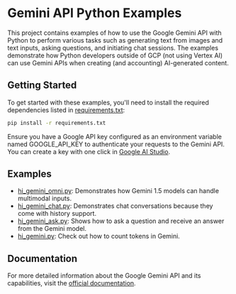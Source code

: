 # Gemini API Python Examples

This project contains examples of how to use the Google Gemini API with Python to perform various tasks such as generating text from images and text inputs, asking questions, and initiating chat sessions. The examples demonstrate how Python developers outside of GCP (not using Vertex AI) can use Gemini APIs when creating (and accounting) AI-generated content.

## Getting Started

To get started with these examples, you'll need to install the required dependencies listed in [requirements.txt](./requirements.txt):

```sh
pip install -r requirements.txt
```

Ensure you have a Google API key configured as an environment variable named GOOGLE_API_KEY to authenticate your requests to the Gemini API. You can create a key with one click in [Google AI Studio](https://aistudio.google.com/app/apikey).


## Examples

- [hi_gemini_omni.py](./hi_gemini_omni.py): Demonstrates how Gemini 1.5 models can handle multimodal inputs.
- [hi_gemini_chat.py](./hi_gemini_chat.py): Demonstrates chat conversations because they come with history support.
- [hi_gemini_ask.py](./hi_gemini_ask.py): Shows how to ask a question and receive an answer from the Gemini model.
- [hi_gemini.py](./hi_gemini.py): Check out how to count tokens in Gemini.

## Documentation

For more detailed information about the Google Gemini API and its capabilities, visit the [official documentation](https://ai.google.dev/gemini-api/docs/get-started/tutorial?lang=python).

